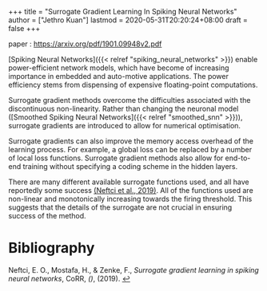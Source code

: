+++
title = "Surrogate Gradient Learning In Spiking Neural Networks"
author = ["Jethro Kuan"]
lastmod = 2020-05-31T20:20:24+08:00
draft = false
+++

paper
: <https://arxiv.org/pdf/1901.09948v2.pdf>

[Spiking Neural Networks]({{< relref "spiking_neural_networks" >}}) enable power-efficient network models, which
have become of increasing importance in embedded and auto-motive
applications. The power efficiency stems from dispensing of expensive
floating-point computations.

Surrogate gradient methods overcome the difficulties associated with
the discontinuous non-linearity. Rather than changing the neuronal
model ([Smoothed Spiking Neural Networks]({{< relref "smoothed_snn" >}})), surrogate gradients are
introduced to allow for numerical optimisation.

Surrogate gradients can also improve the memory access overhead of the
learning process. For example, a global loss can be replaced by a
number of local loss functions. Surrogate gradient methods also allow
for end-to-end training without specifying a coding scheme in the
hidden layers.

There are many different available surrogate functions used, and all
have reportedly some success
<a id="6c46e273de1ecbecce7f8f1ac7329a57" href="#neftci19_surrog_gradien_learn_spikin_neural_networ">(Neftci et al., 2019)</a>. All of the
functions used are non-linear and monotonically increasing towards the
firing threshold. This suggests that the details of the surrogate are
not crucial in ensuring success of the method.

# Bibliography

<a id="neftci19_surrog_gradien_learn_spikin_neural_networ" target="_blank">Neftci, E. O., Mostafa, H., & Zenke, F., _Surrogate gradient learning in spiking neural networks_, CoRR, _()_, (2019). </a> [↩](#6c46e273de1ecbecce7f8f1ac7329a57)
